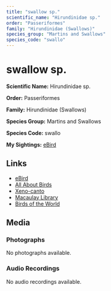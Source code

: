 ```yaml
---
title: "swallow sp."
scientific_name: "Hirundinidae sp."
order: "Passeriformes"
family: "Hirundinidae (Swallows)"
species_group: "Martins and Swallows"
species_code: "swallo"
---
```


# swallow sp.

**Scientific Name:** Hirundinidae sp.

**Order:** Passeriformes

**Family:** Hirundinidae (Swallows)

**Species Group:** Martins and Swallows

**Species Code:** swallo

**My Sightings:** [eBird](https://ebird.org/lifelist?r=world&time=life&spp=swallo)

## Links
* [eBird](https://ebird.org/species/swallo) 
* [All About Birds](https://www.allaboutbirds.org/guide/swallo) 
* [Xeno-canto](https://www.xeno-canto.org/species/swallo) 
* [Macaulay Library](https://search.macaulaylibrary.org/catalog?taxonCode=swallo&sort=rating_rank_desc)
* [Birds of the World](https://birdsoftheworld.org/bow/species/swallo)

## Media
### Photographs
No photographs available.

### Audio Recordings
No audio recordings available.
